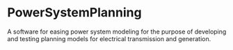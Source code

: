 # PowerSystemPlanning
A software for easing power system modeling for the purpose of developing and testing planning models for electrical transmission and generation.
